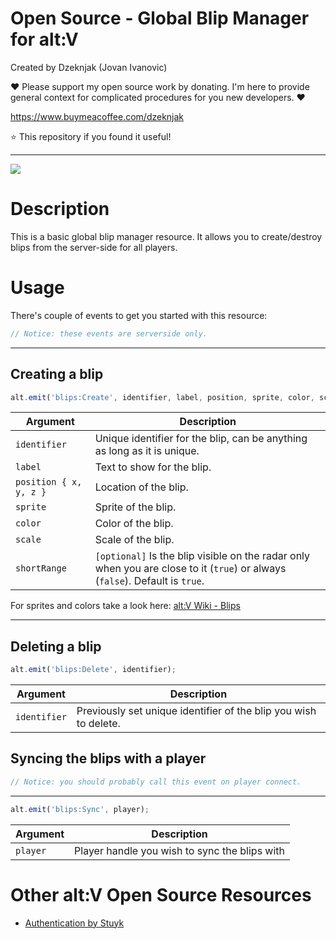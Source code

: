 # Open Source - Global Blip Manager for alt:V

Created by Dzeknjak (Jovan Ivanovic)

❤️ Please support my open source work by donating. I'm here to provide general context for complicated procedures for you new developers. ❤️

https://www.buymeacoffee.com/dzeknjak

⭐ This repository if you found it useful!

---

![](https://i.imgur.com/gFcZ3AC.png)

# Description

This is a basic global blip manager resource. It allows you to create/destroy blips from the server-side for all players.

# Usage

There's couple of events to get you started with this resource:

```javascript
// Notice: these events are serverside only.
```

---

## Creating a blip

```javascript
alt.emit('blips:Create', identifier, label, position, sprite, color, scale, shortRange);
```

| Argument               | Description                                                                                                                  |
| ---------------------- | ---------------------------------------------------------------------------------------------------------------------------- |
| `identifier`           | Unique identifier for the blip, can be anything as long as it is unique.                                                     |
| `label`                | Text to show for the blip.                                                                                                   |
| `position { x, y, z }` | Location of the blip.                                                                                                        |
| `sprite`               | Sprite of the blip.                                                                                                          |
| `color`                | Color of the blip.                                                                                                           |
| `scale`                | Scale of the blip.                                                                                                           |
| `shortRange`           | `[optional]` Is the blip visible on the radar only when you are close to it (`true`) or always (`false`). Default is `true`. |

For sprites and colors take a look here: [alt:V Wiki - Blips](https://wiki.altv.mp/HUD:Blips)

---

## Deleting a blip

```javascript
alt.emit('blips:Delete', identifier);
```

| Argument     | Description                                                      |
| ------------ | ---------------------------------------------------------------- |
| `identifier` | Previously set unique identifier of the blip you wish to delete. |

## Syncing the blips with a player

```javascript
// Notice: you should probably call this event on player connect.
```

---

```javascript
alt.emit('blips:Sync', player);
```

| Argument | Description                                   |
| -------- | --------------------------------------------- |
| `player` | Player handle you wish to sync the blips with |

# Other alt:V Open Source Resources

-   [Authentication by Stuyk](https://github.com/Stuyk/altv-os-auth)
